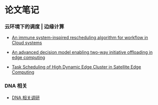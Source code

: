 # 论文笔记
 
### 云环境下的调度 | 边缘计算
+ [An immune system-inspired rescheduling algorithm for workflow in Cloud systems](./immune.md)

+ [An advanced decision model enabling two-way initiative offloading in edge computing](./edge_compute.md)

+ [Task Scheduling of High Dynamic Edge Cluster in Satellite Edge Computing](./satellite_schedule.md)

### DNA 相关

+ [DNA 相关调研](DNA_research.md)